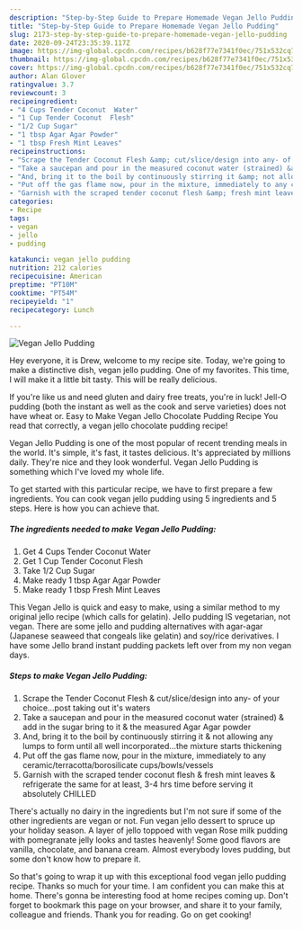 ```yaml
---
description: "Step-by-Step Guide to Prepare Homemade Vegan Jello Pudding"
title: "Step-by-Step Guide to Prepare Homemade Vegan Jello Pudding"
slug: 2173-step-by-step-guide-to-prepare-homemade-vegan-jello-pudding
date: 2020-09-24T23:35:39.117Z
image: https://img-global.cpcdn.com/recipes/b628f77e7341f0ec/751x532cq70/vegan-jello-pudding-recipe-main-photo.jpg
thumbnail: https://img-global.cpcdn.com/recipes/b628f77e7341f0ec/751x532cq70/vegan-jello-pudding-recipe-main-photo.jpg
cover: https://img-global.cpcdn.com/recipes/b628f77e7341f0ec/751x532cq70/vegan-jello-pudding-recipe-main-photo.jpg
author: Alan Glover
ratingvalue: 3.7
reviewcount: 3
recipeingredient:
- "4 Cups Tender Coconut  Water"
- "1 Cup Tender Coconut  Flesh"
- "1/2 Cup Sugar"
- "1 tbsp Agar Agar Powder"
- "1 tbsp Fresh Mint Leaves"
recipeinstructions:
- "Scrape the Tender Coconut Flesh &amp; cut/slice/design into any- of your choice...post taking out it&#39;s waters"
- "Take a saucepan and pour in the measured coconut water (strained) &amp; add in the sugar bring to it &amp; the measured Agar Agar powder"
- "And, bring it to the boil by continuously stirring it &amp; not allowing any lumps to form until all well incorporated...the mixture starts thickening"
- "Put off the gas flame now, pour in the mixture, immediately to any ceramic/terracotta/borosilicate cups/bowls/vessels"
- "Garnish with the scraped tender coconut flesh &amp; fresh mint leaves &amp; refrigerate the same for at least, 3-4 hrs time before serving it absolutely CHILLED"
categories:
- Recipe
tags:
- vegan
- jello
- pudding

katakunci: vegan jello pudding 
nutrition: 212 calories
recipecuisine: American
preptime: "PT10M"
cooktime: "PT54M"
recipeyield: "1"
recipecategory: Lunch

---
```



![Vegan Jello Pudding](https://img-global.cpcdn.com/recipes/b628f77e7341f0ec/751x532cq70/vegan-jello-pudding-recipe-main-photo.jpg)

Hey everyone, it is Drew, welcome to my recipe site. Today, we're going to make a distinctive dish, vegan jello pudding. One of my favorites. This time, I will make it a little bit tasty. This will be really delicious.

If you&#39;re like us and need gluten and dairy free treats, you&#39;re in luck! Jell-O pudding (both the instant as well as the cook and serve varieties) does not have wheat or. Easy to Make Vegan Jello Chocolate Pudding Recipe You read that correctly, a vegan jello chocolate pudding recipe!

Vegan Jello Pudding is one of the most popular of recent trending meals in the world. It's simple, it's fast, it tastes delicious. It's appreciated by millions daily. They're nice and they look wonderful. Vegan Jello Pudding is something which I've loved my whole life.


To get started with this particular recipe, we have to first prepare a few ingredients. You can cook vegan jello pudding using 5 ingredients and 5 steps. Here is how you can achieve that.

<!--inarticleads1-->

##### The ingredients needed to make Vegan Jello Pudding:

1. Get 4 Cups Tender Coconut  Water
1. Get 1 Cup Tender Coconut  Flesh
1. Take 1/2 Cup Sugar
1. Make ready 1 tbsp Agar Agar Powder
1. Make ready 1 tbsp Fresh Mint Leaves


This Vegan Jello is quick and easy to make, using a similar method to my original jello recipe (which calls for gelatin). Jello pudding IS vegetarian, not vegan. There are some jello and pudding alternatives with agar-agar (Japanese seaweed that congeals like gelatin) and soy/rice derivatives. I have some Jello brand instant pudding packets left over from my non vegan days. 

<!--inarticleads2-->

##### Steps to make Vegan Jello Pudding:

1. Scrape the Tender Coconut Flesh &amp; cut/slice/design into any- of your choice...post taking out it&#39;s waters
1. Take a saucepan and pour in the measured coconut water (strained) &amp; add in the sugar bring to it &amp; the measured Agar Agar powder
1. And, bring it to the boil by continuously stirring it &amp; not allowing any lumps to form until all well incorporated...the mixture starts thickening
1. Put off the gas flame now, pour in the mixture, immediately to any ceramic/terracotta/borosilicate cups/bowls/vessels
1. Garnish with the scraped tender coconut flesh &amp; fresh mint leaves &amp; refrigerate the same for at least, 3-4 hrs time before serving it absolutely CHILLED


There&#39;s actually no dairy in the ingredients but I&#39;m not sure if some of the other ingredients are vegan or not. Fun vegan jello dessert to spruce up your holiday season. A layer of jello toppoed with vegan Rose milk pudding with pomegranate jelly looks and tastes heavenly! Some good flavors are vanilla, chocolate, and banana cream. Almost everybody loves pudding, but some don&#39;t know how to prepare it. 

So that's going to wrap it up with this exceptional food vegan jello pudding recipe. Thanks so much for your time. I am confident you can make this at home. There's gonna be interesting food at home recipes coming up. Don't forget to bookmark this page on your browser, and share it to your family, colleague and friends. Thank you for reading. Go on get cooking!
